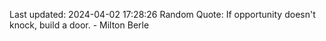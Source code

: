Last updated: 2024-04-02 17:28:26
Random Quote: If opportunity doesn't knock, build a door. - Milton Berle